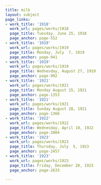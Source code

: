 ```yaml
---
title: milk
layout: subject
page_links:
- work_title: '1918'
  work_url: pages/works/1918
  page_title: Tuesday, June 25, 1918
  page_anchor: page-552
- work_title: '1919'
  work_url: pages/works/1919
  page_title: Monday, July  7, 1919
  page_anchor: page-941
- work_title: '1919'
  work_url: pages/works/1919
  page_title: Wednesday, August 27, 1919
  page_anchor: page-992
- work_title: '1921'
  work_url: pages/works/1921
  page_title: Monday August 15, 1921
  page_anchor: page-1353
- work_title: '1921'
  work_url: pages/works/1921
  page_title: Sunday August 28, 1921
  page_anchor: page-1366
- work_title: '1922'
  work_url: pages/works/1922
  page_title: Wednesday, April 19, 1922
  page_anchor: page-2004
- work_title: '1923'
  work_url: pages/works/1923
  page_title: Thursday, July  5, 1923
  page_anchor: page-2457
- work_title: '1923'
  work_url: pages/works/1923
  page_title: Friday, December 28, 1923
  page_anchor: page-2633

---
```

